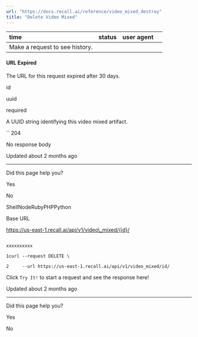 ```yaml
---
url: "https://docs.recall.ai/reference/video_mixed_destroy"
title: "Delete Video Mixed"
---
```


| time | status | user agent |  |
| :-- | :-- | :-- | :-- |
| Make a request to see history. |

#### URL Expired

The URL for this request expired after 30 days.

id

uuid

required

A UUID string identifying this video mixed artifact.

`` 204

No response body

Updated about 2 months ago

* * *

Did this page help you?

Yes

No

ShellNodeRubyPHPPython

Base URL

https://us-east-1.recall.ai/api/v1/video\_mixed/{id}/

```

xxxxxxxxxx

1curl --request DELETE \

2     --url https://us-east-1.recall.ai/api/v1/video_mixed/id/

```

Click `Try It!` to start a request and see the response here!

Updated about 2 months ago

* * *

Did this page help you?

Yes

No
